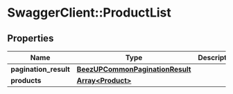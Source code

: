 # SwaggerClient::ProductList

## Properties
Name | Type | Description | Notes
------------ | ------------- | ------------- | -------------
**pagination_result** | [**BeezUPCommonPaginationResult**](BeezUPCommonPaginationResult.md) |  | 
**products** | [**Array&lt;Product&gt;**](Product.md) |  | 


